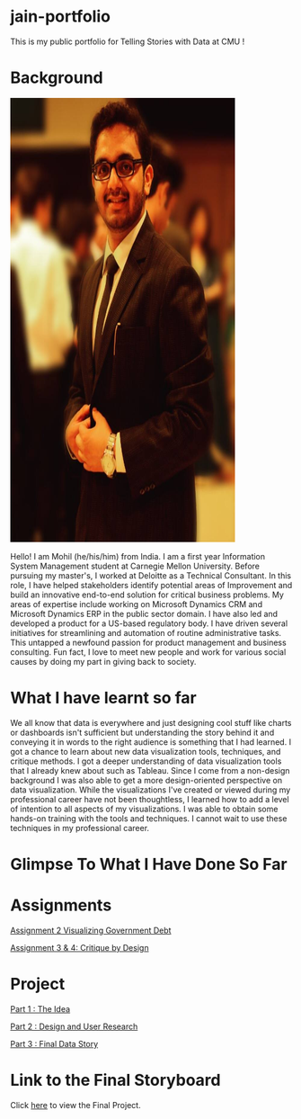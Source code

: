 # jain-portfolio
This is my public portfolio for Telling Stories with Data at CMU !

# Background



<img src="https://github.com/mohiljainmj/jain-portfolio/blob/be385eea08dbcc9d05abd4c89afca9dcd25bd630/1.jpeg?raw=true" width="400" height="790">


Hello! I am Mohil (he/his/him) from India. I am a first year Information System Management student at Carnegie Mellon University. Before pursuing my master's, 
I worked at Deloitte as a Technical Consultant. In this role, I have helped stakeholders identify potential areas of Improvement and build an innovative end-to-end solution for critical business problems. My areas of expertise include working on Microsoft Dynamics CRM and Microsoft Dynamics ERP in the public sector domain. I have also led and developed a product for a US-based regulatory body.  I have driven several initiatives for streamlining and automation of routine administrative tasks. This untapped a newfound passion for product management and business consulting. Fun fact, I love to meet new people and work for various social causes by doing my part in giving back to society.

# What I have learnt so far 

We all know that data is everywhere and just designing cool stuff like charts or dashboards isn't sufficient but understanding the story behind it and conveying it in words to the right audience is something that I had learned. I got a chance to learn about new data visualization tools, techniques, and critique methods. I got a deeper understanding of data visualization tools that I already knew about such as Tableau. Since I come from a non-design background I was also able to get a more design-oriented perspective on data visualization. While the visualizations I've created or viewed during my professional career have not been thoughtless, I learned how to add a level of intention to all aspects of my visualizations. I was able to obtain some hands-on training with the tools and techniques. I cannot wait to use these techniques in my professional career.

# Glimpse To What I Have Done So Far

# Assignments 

[Assignment 2 Visualizing Government Debt](page2.md)

[Assignment 3 & 4: Critique by Design](page3.md)


# Project

[Part 1 : The Idea](finalproject1.md)

[Part 2 : Design and User Research](finalproject2.md)

[Part 3 : Final Data Story](finalproject3.md)

# Link to the Final Storyboard 

Click [here](https://carnegiemellon.shorthandstories.com/happiness-index-understanding-how-happy-a-nation-is/index.html) to view the Final Project.
